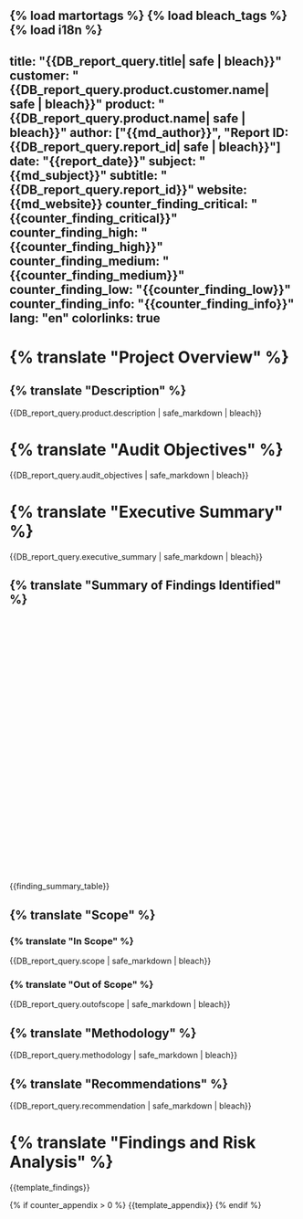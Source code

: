 {% load martortags %}
{% load bleach_tags %}
{% load i18n %}
---
title: "{{DB_report_query.title| safe | bleach}}"
customer: "{{DB_report_query.product.customer.name| safe | bleach}}"
product: "{{DB_report_query.product.name| safe | bleach}}"
author: ["{{md_author}}", "Report ID: {{DB_report_query.report_id| safe | bleach}}"]
date: "{{report_date}}"
subject: "{{md_subject}}"
subtitle: "{{DB_report_query.report_id}}"
website: {{md_website}}
counter_finding_critical: "{{counter_finding_critical}}"
counter_finding_high: "{{counter_finding_high}}"
counter_finding_medium: "{{counter_finding_medium}}"
counter_finding_low: "{{counter_finding_low}}"
counter_finding_info: "{{counter_finding_info}}"
lang: "en"
colorlinks: true
---

# {% translate "Project Overview" %}

## {% translate "Description" %}

{{DB_report_query.product.description | safe_markdown | bleach}}

# {% translate "Audit Objectives" %}

{{DB_report_query.audit_objectives | safe_markdown | bleach}}

# {% translate "Executive Summary" %}

{{DB_report_query.executive_summary | safe_markdown | bleach}}

## {% translate "Summary of Findings Identified" %}

<div class="chart">
<center>
  <div id="SeveritybarChartEcharts" style="width:80%; height:450px;"></div>
</center>
</div>

{{finding_summary_table}}

## {% translate "Scope" %}

### {% translate "In Scope" %}

{{DB_report_query.scope | safe_markdown | bleach}}

### {% translate "Out of Scope" %}

{{DB_report_query.outofscope | safe_markdown | bleach}}

## {% translate "Methodology" %}

{{DB_report_query.methodology | safe_markdown | bleach}}

## {% translate "Recommendations" %}

{{DB_report_query.recommendation | safe_markdown | bleach}}

# {% translate "Findings and Risk Analysis" %}

{{template_findings}}

{% if counter_appendix > 0 %}
{{template_appendix}}
{% endif %}

